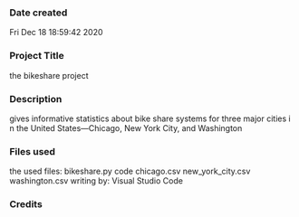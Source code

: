 ### Date created

Fri Dec 18 18:59:42 2020 

### Project Title

the bikeshare project
### Description

gives informative statistics about bike share systems for three major cities in the United States—Chicago, New York City, and Washington
### Files used

the used files:
bikeshare.py code
chicago.csv
new_york_city.csv
washington.csv
writing by: Visual Studio Code


### Credits


